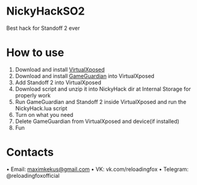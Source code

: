 # NickyHackSO2
Best hack for Standoff 2 ever



# How to use
1. Download and install [VirtualXposed](https://gameguardian.net/forum/files/file/128-virtualxposed/)
2. Download and install [GameGuardian](https://gameguardian.net/download) into VirtualXposed
3. Add Standoff 2 into VirtualXposed
4. Download script and unzip it into NickyHack dir at Internal Storage for properly work
5. Run GameGuardian and Standoff 2 inside VirtualXposed and run the NickyHack.lua script
6. Turn on what you need
7. Delete GameGuardian from VirtualXposed and device(if installed)
8. Fun





# Contacts
• Email: maximkekus@gmail.com
• VK: vk.com/reloadingfox
• Telegram: @reloadingfoxofficial
